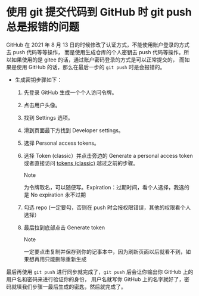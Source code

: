 # 使用 git 提交代码到 GitHub 时 git push 总是报错的问题

GitHub 在 2021 年 8 月 13 日的时候修改了认证方式，不能使用账户登录的方式去 push 代码等等操作，
而是使用生成仓库的个人密钥去 push 代码等操作。所以如果使用的是 gitee 的话，通过账户密码登录的方式是可以正常提交的，
而如果是使用 GitHub 的话，那么在最后一步的 `git push` 时是会报错的。

- 生成密钥步骤如下：

  1. 先登录 GitHub 生成一个个人访问令牌。

  2. 点击用户头像。

  3. 找到 Settings 选项。
  
  4. 滑到页面最下方找到 Developer settings。
  
  5. 选择 Personal access tokens。
  
  6. 选择 Token (classic）并点击旁边的 Generate a personal access token 或者直接访问 [tokens (classic)] 越过之前的步骤。

        > [!NOTE]
        > 为令牌取名，可以随便写。Expiration：过期时间，看个人选择，我选的是 No expiration 永不过期

  7. 勾选 repo (一定要勾，否则在 push 时会报权限错误，其他的权限看个人选择）

  8. 最后拉到底部点击 Generate token

        > [!NOTE]
        > 一定要点击复制并保存到你的记事本中，因为刷新页面以后就看不到，如果想再用只能删除重新生成

最后再使用 `git push` 进行同步就完成了，`git push` 后会让你输出你 GitHub 上的用户名和密码来进行验证你的身份，
用户名就写你 GitHub 上的名字就好了，密码就填我们步骤一最后生成的密匙，然后就完成了。

[tokens (classic)]: https://github.com/settings/tokens
